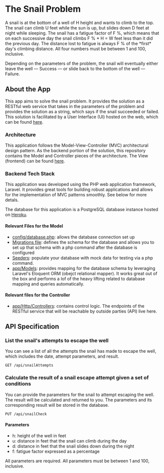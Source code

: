 # The Snail Problem

A snail is at the bottom of a well of H height and wants to climb to the top. The snail can climb U feet while the sun is up, but slides down D feet at night while sleeping. The snail has a fatigue factor of F %, which means that on each successive day the snail climbs F % * H = W feet less than it did the previous day. The distance lost to fatigue is always F % of the *first\* day's climbing distance. All four numbers must be between 1 and 100, inclusive.

Depending on the parameters of the problem, the snail will eventually either leave the well — Success — or slide back to the bottom of the well — Failure.

## About the App

This app aims to solve the snail problem. It provides the solution as a RESTful web service that takes in the parameters of the problem and provides the solution as a string, which says if the snail succeeded or failed. This solution is facilitated by a User Interface (UI) hosted on the web, which can be found [here](https://snail-view.herokuapp.com/).

### Architecture

This application follows the Model-View-Controller (MVC) architectural design pattern. As the backend portion of the solution, this repository contains the Model and Controller pieces of the architecture. The View (frontend) can be found [here](https://github.com/esarrit/snail-problem-frontend).

### Backend Tech Stack

This application was developed using the PHP web application framework, Laravel. It provides great tools for building robust applications and allows for the implementation of MVC patterns smoothly. See below for more detals.

The database for this application is a PostgreSQL database instance hosted on [Heroku](https://www.heroku.com/).

#### Relevant Files for the Model

-   [config/database.php](https://github.com/esarrit/snail-problem/blob/master/config/database.php): allows the database connection set up
-   [Migrations file](https://github.com/esarrit/snail-problem/blob/master/database/migrations/2022_09_11_150648_create_snail_logs_table.php): defines the schema for the database and allows you to set up that schema with a php command after the database is configured
-   [Seeders](https://github.com/esarrit/snail-problem/tree/master/database/seeders): populate your database with mock data for testing via a php command.
-   [app/Models](https://github.com/esarrit/snail-problem/tree/master/app/Models): provides mapping for the database schema by leveraging Laravel's Eloquent ORM (obejct relational mapper). It works great out of the box and performs a lof of the heavy lifting related to database mapping and queries automatically.

#### Relevant files for the Controller

-   [app/Http/Controllers](https://github.com/esarrit/snail-problem/tree/master/app/Http/Controllers): contains control logic. The endpoints of the RESTful service that will be reachable by outside parties (API) live here.

## API Specification

### List the snail's attempts to escape the well

You can see a list of all the attempts the snail has made to escape the well, which includes the date, attempt parameters, and result.

`GET /api/snailAttempts`

### Calculate the result of a snail escape attempt given a set of conditions

You can provide the parameters for the snail to attempt escaping the well. The result will be calculated and returned to you. The parameters and its corresponding result will be stored in the database.

`PUT /api/snailCheck`

#### Parameters

-   h: height of the well in feet
-   u: distance in feet that the snail can climb during the day
-   d: distance in feet that the snail slides down during the night
-   f: fatigue factor expressed as a percentage

All parameters are required. All parameters must be between 1 and 100, inclusive.
